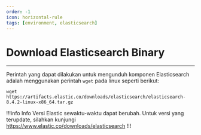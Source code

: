 ```yaml
---
order: -1
icon: horizontal-rule
tags: [environment, elasticsearch]
---
```

# Download Elasticsearch Binary
---

Perintah yang dapat dilakukan untuk mengunduh komponen Elasticsearch adalah menggunakan perintah ```wget``` pada linux seperti berikut:
```
wget https://artifacts.elastic.co/downloads/elasticsearch/elasticsearch-8.4.2-linux-x86_64.tar.gz
```

!!!info Info
Versi Elastic sewaktu-waktu dapat berubah. Untuk versi yang terupdate, silahkan kunjungi https://www.elastic.co/downloads/elasticsearch
!!!